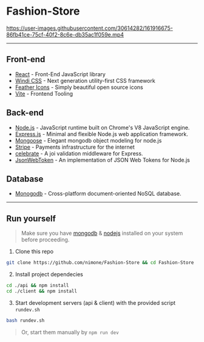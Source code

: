 # Fashion-Store

https://user-images.githubusercontent.com/30614282/161916675-86fb41ce-75cf-40f2-8c6e-db35ac1f059e.mp4

---
## Front-end
- [React](https://es.reactjs.org/) - Front-End JavaScript library
- [Windi CSS](https://windicss.org/) - Next generation utility-first CSS framework
- [Feather Icons](https://feathericons.com/) - Simply beautiful open source icons
- [Vite](https://vitejs.dev/) - Frontend Tooling

## Back-end 
- [Node.js](https://nodejs.org/) - JavaScript runtime built on Chrome's V8 JavaScript engine.
- [Express.js](https://expressjs.com/) - Minimal and flexible Node.js web application framework.
- [Mongoose](https://mongoosejs.com/) - Elegant mongodb object modeling for node.js 
- [Stripe](https://stripe.com/docs/js) - Payments infrastructure for the internet
- [celebrate](https://github.com/arb/celebrate) - A joi validation middleware for Express.
- [JsonWebToken](https://github.com/auth0/node-jsonwebtoken) - An implementation of JSON Web Tokens for Node.js

## Database
- [Monogodb](https://www.mongodb.com/) - Cross-platform document-oriented NoSQL database.

---
## Run yourself
> Make sure you have [mongodb](https://www.mongodb.com/try/download/community) & [nodejs](https://nodejs.org/) installed on your system before proceeding.

1. Clone this repo
```bash
git clone https://github.com/nimone/Fashion-Store && cd Fashion-Store
```
2. Install project dependecies
```bash
cd ./api && npm install
cd ./client && npm install
```
3. Start development servers (api & client) with the provided script `rundev.sh`
```bash
bash rundev.sh
```
> Or, start them manually by `npm run dev`
